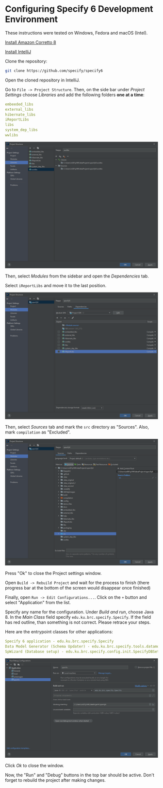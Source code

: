 # Configuring Specify 6 Development Environment

These instructions were tested on Windows, Fedora and macOS (Intel).

[Install Amazon Corretto
8](https://docs.aws.amazon.com/corretto/latest/corretto-8-ug/downloads-list.html)

[Install IntelliJ](https://www.jetbrains.com/idea/)

Clone the repository:

```zsh
git clone https://github.com/specify/specify6
```

Open the cloned repository in IntelliJ.

Go to `File -> Project Structure`. Then, on the side bar under *Project
Settings* choose *Libraries* and add the following folders **one at a time**:

```yaml
embeeded_libs
external_libs
hibernate_libs
iReportLibs
libs
system_dep_libs
wwlibs
```

![Result](./src/configuring-dev-env-1.png)

Then, select *Modules* from the sidebar and open the *Dependencies* tab.

Select `iReportLibs` and move it to the last position.

![Result](./src/configuring-dev-env-2.png)

Then, select *Sources* tab and mark the `src` directory as "Sources". Also,
mark `compilation` as "Excluded".

![Result](./src/configuring-dev-env-3.png)

Press "Ok" to close the Project settings window.

Open `Build -> Rebuild Project` and wait for the process to finish (there
progress bar at the bottom of the screen would disappear once finished)

Finally, open `Run -> Edit Configurations...`. Click on the `+` button and
select "Application" from the list.

Specify any name for the configuration. Under *Build and run*, choose Java 8.
In the *Main Class* field specify `edu.ku.brc.specify.Specify`. If the field
has red outline, than something is not correct. Please retrace your steps.

Here are the entrypoint classes for other applications:

```yaml
Specify 6 application - edu.ku.brc.specify.Specify
Data Model Generator (Schema Updater) - edu.ku.brc.specify.tools.datamodelgenerator.DatamodelGenerator
SpWizard (Database setup) - edu.ku.brc.specify.config.init.SpecifyDBSetupWizardFrame
```

![Result](./src/configuring-dev-env-4.png)

Click *Ok* to close the window.

Now, the "Run" and "Debug" buttons in the top bar should be active.
Don't forget to rebuild the project after making changes.

